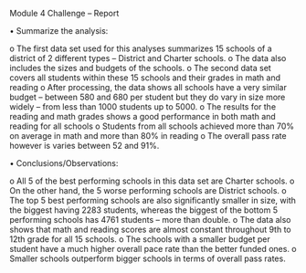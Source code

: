 Module 4 Challenge – Report

•	Summarize the analysis:

o	The first data set used for this analyses summarizes 15 schools of a district of 2 different types – District and Charter schools. 
o	The data also includes the sizes and budgets of the schools.
o	The second data set covers all students within these 15 schools and their grades in math and reading
o	After processing, the data shows all schools have a very similar budget – between 580 and 680 per student but they do vary in size more widely – from less than 1000 students up to 5000.
o	The results for the reading and math grades shows a good performance in both math and reading for all schools
o	Students from all schools achieved more than 70% on average in math and more than 80% in reading
o	The overall pass rate however is varies between 52 and 91%.

•	Conclusions/Observations:

o	All 5 of the best performing schools in this data set are Charter schools.
o	On the other hand, the 5 worse performing schools are District schools.
o	The top 5 best performing schools are also significantly smaller in size, with the biggest having 2283 students, whereas the biggest of the bottom 5 performing schools has 4761 students – more than double.
o	The data also shows that math and reading scores are almost constant throughout 9th to 12th grade for all 15 schools.
o	The schools with a smaller budget per student have a much higher overall pace rate than the better funded ones.
o	Smaller schools outperform bigger schools in terms of overall pass rates.
